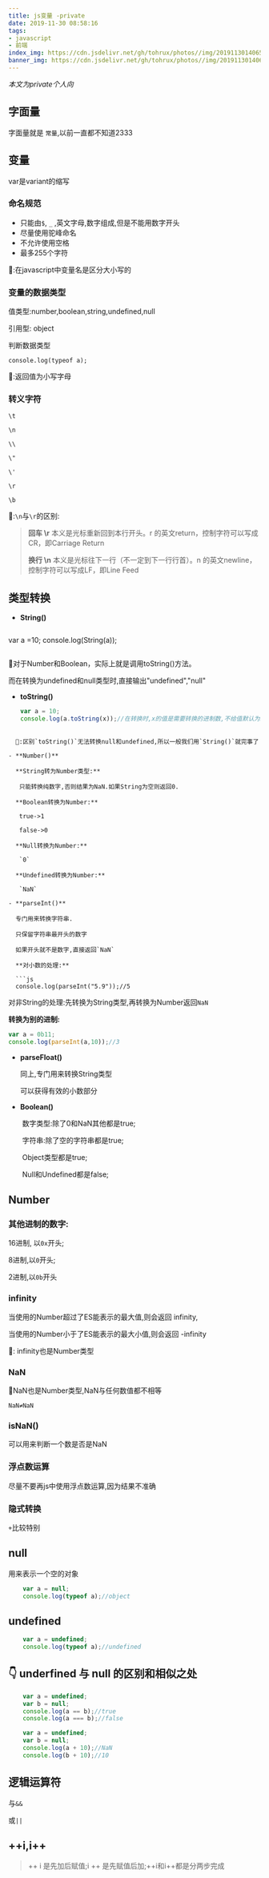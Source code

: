 ```yaml
---
title: js变量 -private
date: 2019-11-30 08:58:16
tags:
- javascript
- 前端
index_img: https://cdn.jsdelivr.net/gh/tohrux/photos//img/20191130140650.png
banner_img: https://cdn.jsdelivr.net/gh/tohrux/photos//img/20191130140650.png
---
```


*本文为private个人向*

## 字面量

字面量就是 `常量`,以前一直都不知道2333

## 变量

var是variant的缩写

### 命名规范

- 只能由`$`, `_` ,英文字母,数字组成,但是不能用数字开头
- 尽量使用驼峰命名
- 不允许使用空格
- 最多255个字符

👩:在javascript中变量名是区分大小写的

### 变量的数据类型

值类型:number,boolean,string,undefined,null

引用型: object

判断数据类型

`console.log(typeof a);`

👩:返回值为小写字母

### 转义字符

`\t`

`\n`

`\\`

`\"`

`\'`

`\r`

`\b`

👩:`\n`与`\r`的区别:

> **回车 \r**  本义是光标重新回到本行开头。r 的英文return，控制字符可以写成CR，即Carriage Return
>
> **换行 \n**  本义是光标往下一行（不一定到下一行行首）。n 的英文newline，控制字符可以写成LF，即Line Feed

## 类型转换

- **String()**

  ```js
var a =10;
  console.log(String(a));
  ```
```
  
  👩对于Number和Boolean，实际上就是调用toString()方法。
  
  而在转换为undefined和null类型时,直接输出"undefined","null"

- **toString()**

  ```js
  var a = 10;
  console.log(a.toString(x));//在转换时,x的值是需要转换的进制数,不给值默认为10进制转换;并且toString()不会改变原来a的值
```

  👩:区别`toString()`无法转换null和undefined,所以一般我们用`String()`就完事了

- **Number()**

  **String转为Number类型:**

  ​	只能转换纯数字,否则结果为NaN.如果String为空则返回0.

  **Boolean转换为Number:**

  ​	true->1

  ​	false->0

  **Null转换为Number:**

  ​	`0`

  **Undefined转换为Number:**

  ​	`NaN`

- **parseInt()**

  专门用来转换字符串.

  只保留字符串最开头的数字

  如果开头就不是数字,直接返回`NaN`

  **对小数的处理:**

  ```js
  console.log(parseInt("5.9"));//5
  ```

  对非String的处理:先转换为String类型,再转换为Number返回`NaN`

  **转换为别的进制:**

  ```js
  var a = 0b11;
  console.log(parseInt(a,10));//3
  ```

  

- **parseFloat()**

  同上,专门用来转换String类型

  可以获得有效的小数部分

- **Boolean()**

  ​	数字类型:除了0和NaN其他都是true;

  ​	字符串:除了空的字符串都是true;

  ​	Object类型都是true;

  ​	Null和Undefined都是false;

  

## Number

### 其他进制的数字:

16进制, 以`0x`开头;

8进制,以`0`开头;

2进制,以`0b`开头

### infinity

当使用的Number超过了ES能表示的最大值,则会返回 infinity,

当使用的Number小于了ES能表示的最大小值,则会返回 -infinity

👩: infinity也是Number类型

### NaN

👩NaN也是Number类型,NaN与任何数值都不相等

`NaN≠NaN`

### isNaN()

可以用来判断一个数是否是NaN

### 浮点数运算

尽量不要再js中使用浮点数运算,因为结果不准确

### 隐式转换

`+`比较特别

## null

用来表示一个空的对象

```js
    var a = null;
    console.log(typeof a);//object
```

## undefined

```js
    var a = undefined;
    console.log(typeof a);//undefined
```

## 👇 underfined 与 null 的区别和相似之处

```js
    var a = undefined;
    var b = null;
    console.log(a == b);//true
	console.log(a === b);//false
```

```js
    var a = undefined;
    var b = null;
    console.log(a + 10);//NaN
    console.log(b + 10);//10
```

## 逻辑运算符

与`&&` 

或`||`

##  ++i,i++

> ++ i 是先加后赋值;i ++ 是先赋值后加;++i和i++都是分两步完成





